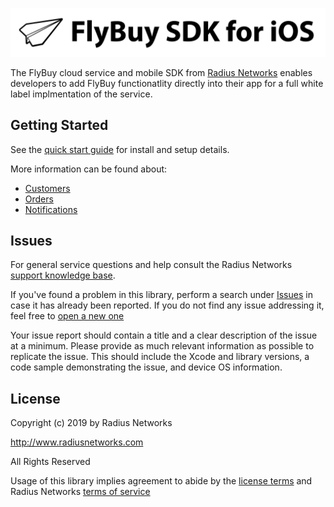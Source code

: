 ![FlyBuy SDK for iOS](readme.png)

The FlyBuy cloud service and mobile SDK from [Radius Networks][1] enables
developers to add FlyBuy functionatlity directly into their app for a full
white label implmentation of the service.

## Getting Started

See the [quick start guide](/doc/quickstart.md) for install and setup details.

More information can be found about:

- [Customers](/doc/customers.md)
- [Orders](/doc/orders.md)
- [Notifications](/doc/notifications.md)

## Issues

For general service questions and help consult the Radius Networks [support knowledge base][2].

If you've found a problem in this library, perform a search under [Issues][3]
in case it has already been reported. If you do not find any issue addressing
it, feel free to [open a new one][3]

Your issue report should contain a title and a clear description of the issue
at a minimum. Please provide as much relevant information as possible to
replicate the issue. This should include the Xcode and library versions, a code
sample demonstrating the issue, and device OS information.

## License

Copyright (c) 2019 by Radius Networks

http://www.radiusnetworks.com

All Rights Reserved

Usage of this library implies agreement to abide by the [license
terms](LICENSE) and Radius Networks [terms of service][4]

[1]: http://www.radiusnetworks.com/
[2]: https://radiusnetworks.zendesk.com/
[3]: https://github.com/RadiusNetworks/flybuy-ios/issues/new
[4]: http://www.radiusnetworks.com/terms_of_service.html

